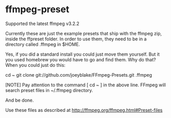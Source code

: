 # ffmpeg-preset

Supported the latest ffmpeg v3.2.2

Currently these are just the example presets that ship with the ffmpeg zip, inside the ffpreset folder. In order to use them, they need to be in  a directory called .ffmpeg in $HOME.

Yes, if you did a standard install you could just move them yourself. But it you used homebrew you would have to go and find them. Why do that? When you could just do this:

cd ~ 
git clone git://github.com/joeyblake/FFmpeg-Presets.git .ffmpeg

[NOTE] Pay attention to the command [ cd ~ ] in the above line. FFmpeg will search preset files in ~/.ffmpeg directory.

And be done.


Use these files as described at http://ffmpeg.org/ffmpeg.html#Preset-files